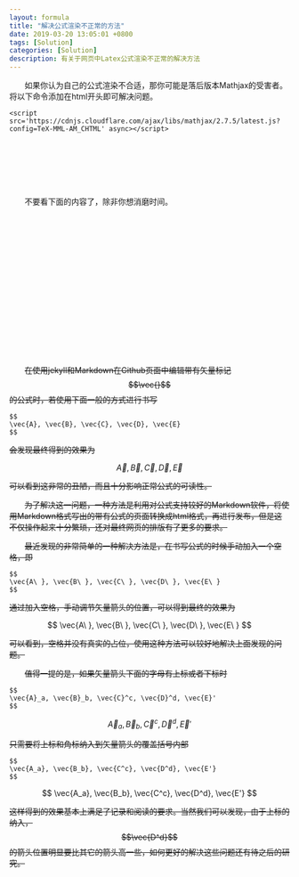 ```yaml
---
layout: formula
title: "解决公式渲染不正常的方法"
date: 2019-03-20 13:05:01 +0800
tags: [Solution]
categories: [Solution]
description: 有关于网页中Latex公式渲染不正常的解决方法
---
```


&nbsp;&nbsp;&nbsp;&nbsp;&nbsp;&nbsp;&nbsp;如果你认为自己的公式渲染不合适，那你可能是落后版本Mathjax的受害者。将以下命令添加在html开头即可解决问题。

```
<script src='https://cdnjs.cloudflare.com/ajax/libs/mathjax/2.7.5/latest.js?config=TeX-MML-AM_CHTML' async></script>
```

<br/><br/><br/><br/><br/>

&nbsp;&nbsp;&nbsp;&nbsp;&nbsp;&nbsp;&nbsp;不要看下面的内容了，除非你想消磨时间。

<br/><br/><br/><br/><br/><br/><br/><br/><br/><br/><br/><br/><br/><br/><br/>

&nbsp;&nbsp;&nbsp;&nbsp;&nbsp;&nbsp;&nbsp;~~在使用jekyll和Markdown在Github页面中编辑带有矢量标记$$\vec{}$$的公式时，若使用下面一般的方式进行书写~~

```
$$
\vec{A}, \vec{B}, \vec{C}, \vec{D}, \vec{E}
$$
```

~~会发现最终得到的效果为~~

$$
\vec{A}, \vec{B}, \vec{C}, \vec{D}, \vec{E}
$$

~~可以看到这非常的丑陋，而且十分影响正常公式的可读性。~~

&nbsp;&nbsp;&nbsp;&nbsp;&nbsp;&nbsp;&nbsp;~~为了解决这一问题，一种方法是利用对公式支持较好的Markdown软件，将使用Markdown格式写出的带有公式的页面转换成html格式，再进行发布，但是这不仅操作起来十分繁琐，还对最终网页的排版有了更多的要求。~~

&nbsp;&nbsp;&nbsp;&nbsp;&nbsp;&nbsp;&nbsp;~~最近发现的非常简单的一种解决方法是，在书写公式的时候手动加入一个空格，即~~

```
$$
\vec{A\ }, \vec{B\ }, \vec{C\ }, \vec{D\ }, \vec{E\ }
$$
```

~~通过加入空格，手动调节矢量箭头的位置，可以得到最终的效果为~~

$$
\vec{A\ }, \vec{B\ }, \vec{C\ }, \vec{D\ }, \vec{E\ }
$$

~~可以看到，空格并没有真实的占位，使用这种方法可以较好地解决上面发现的问题。~~

&nbsp;&nbsp;&nbsp;&nbsp;&nbsp;&nbsp;&nbsp;~~值得一提的是，如果矢量箭头下面的字母有上标或者下标时~~

```
$$
\vec{A}_a, \vec{B}_b, \vec{C}^c, \vec{D}^d, \vec{E}'
$$
```

$$
\vec{A}_a, \vec{B}_b, \vec{C}^c, \vec{D}^d, \vec{E}'
$$

~~只需要将上标和角标纳入到矢量箭头的覆盖括号内部~~

```
$$
\vec{A_a}, \vec{B_b}, \vec{C^c}, \vec{D^d}, \vec{E'}
$$
```

$$
\vec{A_a}, \vec{B_b}, \vec{C^c}, \vec{D^d}, \vec{E'}
$$

~~这样得到的效果基本上满足了记录和阅读的要求。当然我们可以发现，由于上标的纳入，$$\vec{D^d}$$的箭头位置明显要比其它的箭头高一些，如何更好的解决这些问题还有待之后的研究。~~